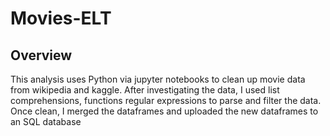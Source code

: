 # Movies-ELT

## Overview

This analysis uses Python via jupyter notebooks to clean up movie data from wikipedia and kaggle. After investigating the data, I used list comprehensions, functions regular expressions to parse and filter the data. Once clean, I merged the dataframes and uploaded the new dataframes to an SQL database

